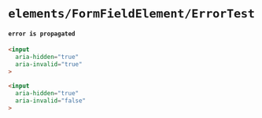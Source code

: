 # `elements/FormFieldElement/ErrorTest`

#### `error is propagated`

```html
<input
  aria-hidden="true"
  aria-invalid="true"
>

```

```html
<input
  aria-hidden="true"
  aria-invalid="false"
>

```

